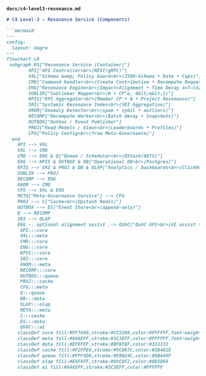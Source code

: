 
**`docs/c4-level3-resonance.md`**
```markdown
# C4 Level-3 — Resonance Service (Components)

```mermaid
---
config:
  layout: dagre
---
flowchart LR
 subgraph RS["Resonance Service (Container)"]
        API["API Controller<br>(REST/gRPC)"]
        VAL["Schema &amp; Policy Guard<br>(JSON-Schema • Rate • Caps)"]
        CMD["Command Handler<br>(Create Contribution • Recompute Request)"]
        ENG["Resonance Engine<br>(Impact×Alignment • Time Decay λ=T→ln2/T)"]
        SUBLIN["Sublinear Mapper<br>(W = CP^α, 0&lt;α&lt;1)"]
        KPIS["KPI Aggregator<br>(Member CP • W • Project Resonance)"]
        SRI["Systemic Resonance Index<br>(SRI Aggregation)"]
        ANOM["Anomaly Detector<br>(spam • sybil • outliers)"]
        RECOMP["Recompute Worker<br>(Batch decay • Snapshots)"]
        OUTBOX["Outbox / Event Publisher"]
        PROJ["Read Models / Views<br>(Leaderboards • Profiles)"]
        CFG["Policy Config<br>(from Meta-Governance)"]
  end
    API --> VAL
    VAL --> CMD
    CMD --> ENG & Q["Queue / Scheduler<br>(QStash/NATS)"]
    ENG --> KPIS & OUTBOX & DB["Operational DB<br>(Postgres)"]
    KPIS --> SRI & PROJ & DB & OLAP["Analytics / Dashboards<br>(ClickHouse/DuckDB)"]
    SUBLIN --> PROJ
    RECOMP --> ENG
    ANOM --> CMD
    CFG --> VAL & ENG
    META["Meta-Governance Service"] --> CFG
    PROJ --> C["Cache<br>(Upstash Redis)"]
    OUTBOX --> ES["Event Store<br>(append-only)"]
    Q --> RECOMP
    SRI --> OLAP
    ENG -. optional alignment assist .-> QVAC["QvAC API<br>(AI assist for alignment scoring, optional)"]
     API:::core
     VAL:::meta
     CMD:::core
     ENG:::core
     KPIS:::core
     SRI:::core
     ANOM:::meta
     RECOMP:::core
     OUTBOX:::queue
     PROJ:::cache
     CFG:::meta
     Q:::queue
     DB:::data
     OLAP:::olap
     META:::meta
     C:::cache
     ES:::data
     QVAC:::ai
    classDef core fill:#FF7A00,stroke:#CC5200,color:#FFFFFF,font-weight:bold
    classDef meta fill:#6A6EFF,stroke:#3C3EFF,color:#FFFFFF,font-weight:bold
    classDef data fill:#EFEFEF,stroke:#BFBFBF,color:#333333
    classDef cache fill:#F2FFE6,stroke:#9CD67C,color:#2B4D1E
    classDef queue fill:#FFF4D6,stroke:#E9B24C,color:#6B4A0F
    classDef olap fill:#EAF6FF,stroke:#88C6F2,color:#0D3D66
    classDef ai fill:#6A6EFF,stroke:#3C3EFF,color:#FFFFFF
